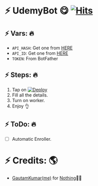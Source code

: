 # ⚡ UdemyBot 😋 [![Hits](https://hits.seeyoufarm.com/api/count/incr/badge.svg?url=https%3A%2F%2Fgithub.com%2Fgautamajay52%2FUdemyBot&count_bg=%2379C83D&title_bg=%23555555&icon=&icon_color=%23E7E7E7&title=hits&edge_flat=false)](https://github.com/gautamajay52/UdemyBot)


## ⚡ Vars: 🔥

* `API_HASH`: Get one from [HERE](https://my.telegram.org/apps)
* `API_ID`: Get one from [HERE](https://my.telegram.org/apps)
* `TOKEN`: From BotFather


## ⚡ Steps: 🔥

1) Tap on [![Deploy](https://www.herokucdn.com/deploy/button.svg)](https://heroku.com/deploy?template=https://github.com/hoihoi07/UdemyBot)
2) Fill all the details.
3) Turn on worker.
4) Enjoy 👌

## ⚡ ToDo: 🔥

- [ ] Automatic Enroller.

# ⚡ Credits: 🌎
* [GautamKumar(me)](https://github.com/gautamajay52) for [Nothing](https://github.com/gautamajay52/UdemyBot)😬😁
